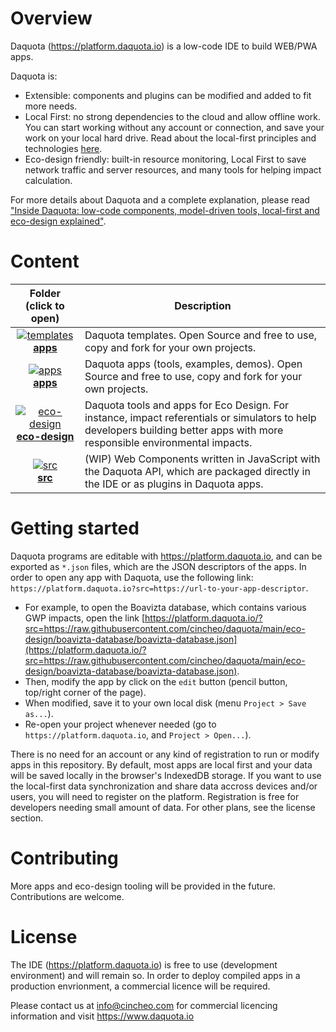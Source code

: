# Overview

Daquota (https://platform.daquota.io) is a low-code IDE to build WEB/PWA apps.

Daquota is:

- Extensible: components and plugins can be modified and added to fit more needs.
- Local First: no strong dependencies to the cloud and allow offline work. You can start working without any account or connection, and save your work on your local hard drive. Read about the local-first principles and technologies [here](https://localfirstweb.dev/).
- Eco-design friendly: built-in resource monitoring, Local First to save network traffic and server resources, and many tools for helping impact calculation.

For more details about Daquota and a complete explanation, please read ["Inside Daquota: low-code components, model-driven tools, local-first and eco-design explained"](https://cincheo.com/2022/04/16/inside-dlite-low-code-components-model-driven-tools-local-first-and-eco-design-explained/).

# Content

| Folder (click to open) | Description | 
| :-------------: | ------------- |
| [![templates](https://img.icons8.com/stickers/100/squared-menu.png)](templates/README.md)<br>**[apps](apps/README.md)** | Daquota templates. Open Source and free to use, copy and fork for your own projects. |
| [![apps](https://img.icons8.com/stickers/100/squared-menu.png)](apps/README.md)<br>**[apps](apps/README.md)** | Daquota apps (tools, examples, demos). Open Source and free to use, copy and fork for your own projects. |
| [![eco-design](https://img.icons8.com/stickers/100/ecology-button.png)](eco-design/README.md)<br>**[eco-design](eco-design/README.md)** | Daquota tools and apps for Eco Design. For instance, impact referentials or simulators to help developers building better apps with more responsible environmental impacts. |
| [![src](https://img.icons8.com/stickers/100/blockly-blue.png)](src/README.md)<br>**[src](src/README.md)** | (WIP) Web Components written in JavaScript with the Daquota API, which are packaged directly in the IDE or as plugins in Daquota apps. |

# Getting started

Daquota programs are editable with https://platform.daquota.io, and can be exported as ``*.json`` files,
which are the JSON descriptors of the apps. In order to open any app with Daquota, use the following link: ``https://platform.daquota.io?src=https://url-to-your-app-descriptor``.

- For example, to open the Boavizta database, which contains various GWP impacts, open the link [https://platform.daquota.io/?src=https://raw.githubusercontent.com/cincheo/daquota/main/eco-design/boavizta-database/boavizta-database.json](https://platform.daquota.io/?src=https://raw.githubusercontent.com/cincheo/daquota/main/eco-design/boavizta-database/boavizta-database.json).
- Then, modify the app by click on the ``edit`` button (pencil button, top/right corner of the page).
- When modified, save it to your own local disk (menu ``Project > Save as...``).
- Re-open your project whenever needed (go to ``https://platform.daquota.io``, and ``Project > Open...``).

There is no need for an account or any kind of registration to run or modify apps in this repository. By default, most apps are local first and your data will be saved locally in the browser's IndexedDB storage.
If you want to use the local-first data synchronization and share data accross devices and/or users, you will need to register on the platform. Registration is free for developers needing small amount of data. For other plans, see the license section.

# Contributing

More apps and eco-design tooling will be provided in the future. Contributions are welcome. 

# License

The IDE (https://platform.daquota.io) is free to use (development environment) and will remain so. In order to deploy compiled apps in a production envrionment, a commercial licence will be required.

Please contact us at info@cincheo.com for commercial licencing information and visit https://www.daquota.io
